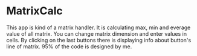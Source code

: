 # MatrixCalc

This app is kind of a matrix handler.
It is calculating max, min and everage value of all matrix.
You can change matrix dimension and enter values in cells.
By clicking on the last buttons there is displaying info about button's line of matrix.
95% of the code is designed by me.
